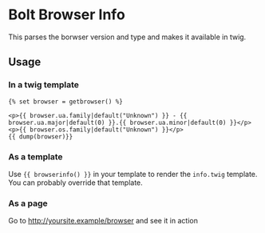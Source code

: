 Bolt Browser Info
======================

This parses the borwser version and type and makes it available in twig.

## Usage

### In a twig template

```
{% set browser = getbrowser() %}

<p>{{ browser.ua.family|default("Unknown") }} - {{ browser.ua.major|default(0) }}.{{ browser.ua.minor|default(0) }}</p>
<p>{{ browser.os.family|default("Unknown") }}</p>
{{ dump(browser)}}

```

### As a template

Use `{{ browserinfo() }}` in your template to render the `info.twig` template. You can probably override that template.

### As a page

Go to http://yoursite.example/browser and see it in action


